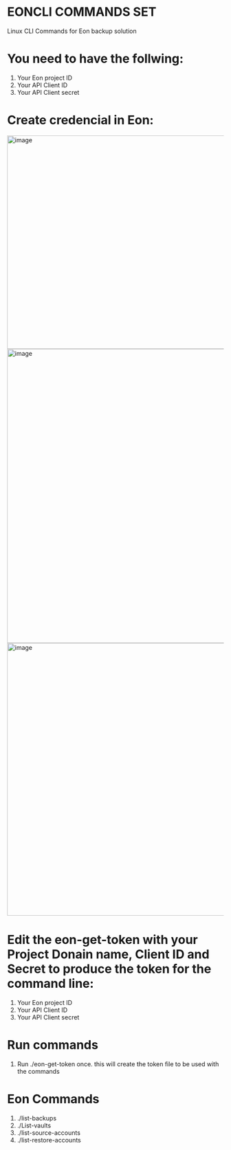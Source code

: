 # EONCLI COMMANDS SET
Linux CLI Commands for Eon backup solution 

# You need to have the follwing:
  1. Your Eon project ID
  2. Your API Client ID 
  3. Your API Client secret 


# Create credencial in Eon:
<img width="1213" height="497" alt="image" src="https://github.com/user-attachments/assets/0ff7f6cd-e426-4e74-9ab2-e957fac385be" />
  <img width="1561" height="685" alt="image" src="https://github.com/user-attachments/assets/e880941e-6b76-439b-a5f8-9aa438c97764" />
    <img width="1496" height="635" alt="image" src="https://github.com/user-attachments/assets/e6436041-2715-4c04-b947-2521c888dcbf" />


# Edit the eon-get-token with your Project Donain name, Client ID and Secret to produce the token for the command line:
  1. Your Eon project ID
  2. Your API Client ID 
  3. Your API Client secret 

# Run commands
  1. Run ./eon-get-token once. this will create the token file to be used with the commands 

# Eon Commands
  1. ./list-backups
  2. ./List-vaults
  3. ./list-source-accounts
  4. ./list-restore-accounts

 
